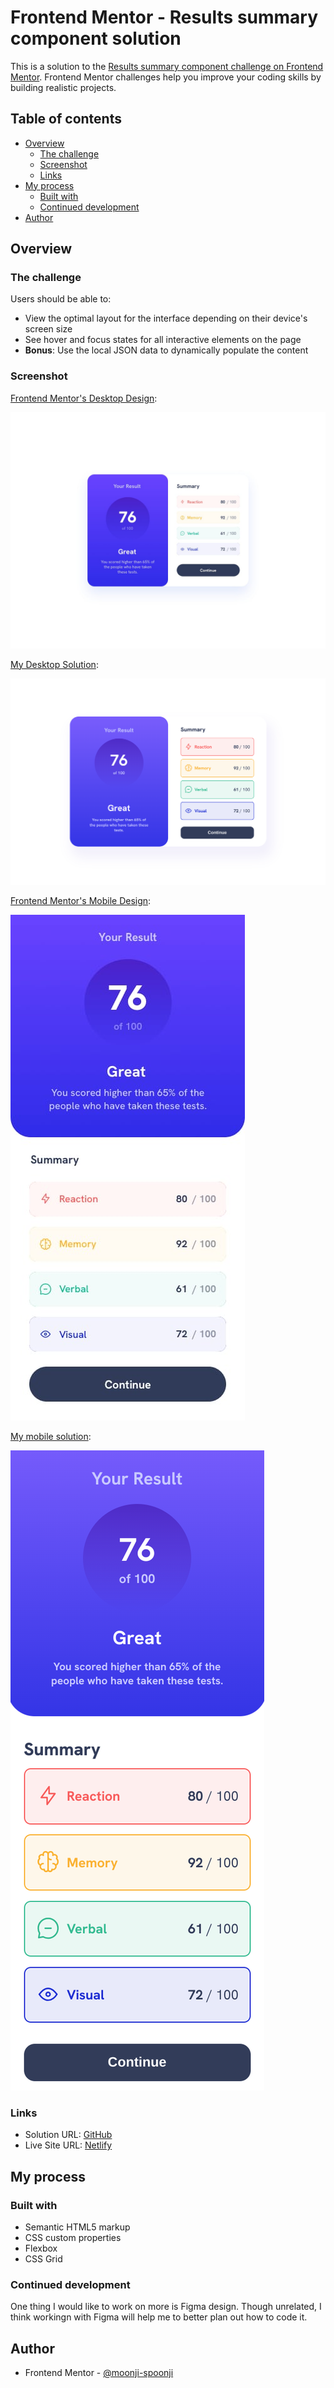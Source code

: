 # Frontend Mentor - Results summary component solution

This is a solution to the [Results summary component challenge on Frontend Mentor](https://www.frontendmentor.io/challenges/results-summary-component-CE_K6s0maV). Frontend Mentor challenges help you improve your coding skills by building realistic projects. 

## Table of contents

- [Overview](#overview)
  - [The challenge](#the-challenge)
  - [Screenshot](#screenshot)
  - [Links](#links)
- [My process](#my-process)
  - [Built with](#built-with)
  - [Continued development](#continued-development)
- [Author](#author)

## Overview

### The challenge

Users should be able to:

- View the optimal layout for the interface depending on their device's screen size
- See hover and focus states for all interactive elements on the page
- **Bonus**: Use the local JSON data to dynamically populate the content

### Screenshot
<ins>Frontend Mentor's Desktop Design</ins>:

![Frontend Mentor's Desktop Design](./design/desktop-design.jpg)

<ins>My Desktop Solution</ins>:

![My desktop solution](image.png)

<ins>Frontend Mentor's Mobile Design</ins>:

![Frontend Mentor Mobile Design](./design/mobile-design.jpg)

<ins>My mobile solution</ins>:

![My mobile solution](image-1.png)

### Links

- Solution URL: [GitHub](https://github.com/moonji-spoonji/Results-Summary-Component)
- Live Site URL: [Netlify](https://results-summary-profile-moonji.netlify.app/)

## My process

### Built with

- Semantic HTML5 markup
- CSS custom properties
- Flexbox
- CSS Grid

### Continued development

One thing I would like to work on more is Figma design. Though unrelated, I think workingn with Figma will help me to better plan out how to code it. 

## Author

- Frontend Mentor - [@moonji-spoonji](https://www.frontendmentor.io/profile/moonji-spoonji)

